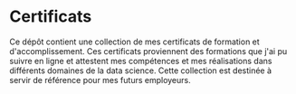 # Certificats
Ce dépôt contient une collection de mes certificats de formation et d'accomplissement. Ces certificats proviennent des formations que j'ai pu suivre en ligne et attestent mes compétences et mes réalisations dans différents domaines de la data science. Cette collection est destinée à servir de référence pour mes futurs employeurs.
